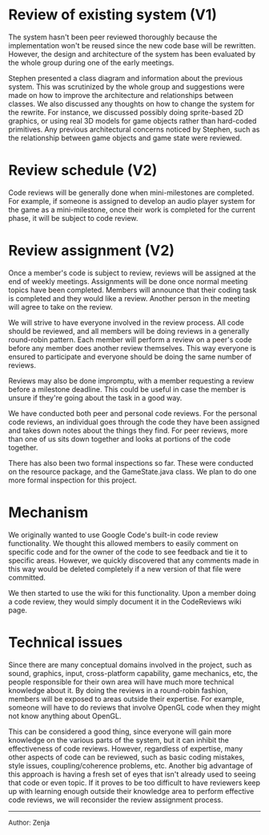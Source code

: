 
# Review of existing system (V1) #
The system hasn't been peer reviewed thoroughly because the implementation won't be reused since the new code base will be rewritten. However, the design and architecture of the system has been evaluated by the whole group during one of the early meetings.

Stephen presented a class diagram and information about the previous system. This was scrutinized by the whole group and suggestions were made on how to improve the architecture and relationships between classes. We also discussed any thoughts on how to change the system for the rewrite. For instance, we discussed possibly doing sprite-based 2D graphics, or using real 3D models for game objects rather than hard-coded primitives. Any previous architectural concerns noticed by Stephen, such as the relationship between game objects and game state were reviewed.

# Review schedule (V2) #
Code reviews will be generally done when mini-milestones are completed. For example, if someone is assigned to develop an audio player system for the game as a mini-milestone, once their work is completed for the current phase, it will be subject to code review.

# Review assignment (V2) #
Once a member's code is subject to review, reviews will be assigned at the end of weekly meetings. Assignments will be done once normal meeting topics have been completed. Members will announce that their coding task is completed and they would like a review. Another person in the meeting will agree to take on the review.

We will strive to have everyone involved in the review process. All code should be reviewed, and all members will be doing reviews in a generally round-robin pattern. Each member will perform a review on a peer's code before any member does another review themselves. This way everyone is ensured to participate and everyone should be doing the same number of reviews.

Reviews may also be done impromptu, with a member requesting a review before a milestone deadline. This could be useful in case the member is unsure if they're going about the task in a good way.

We have conducted both peer and personal code reviews.  For the personal code reviews, an individual goes through the code they have been assigned and takes down notes about the things they find.  For peer reviews, more than one of us sits down together and looks at portions of the code together.

There has also been two formal inspections so far.  These were conducted on the resource package, and the GameState.java class.  We plan to do one more formal inspection for this project.

# Mechanism #
We originally wanted to use Google Code's built-in code review functionality. We thought this allowed members to easily comment on specific code and for the owner of the code to see feedback and tie it to specific areas. However, we quickly discovered that any comments made in this way would be deleted completely if a new version of that file were committed.

We then started to use the wiki for this functionality.  Upon a member doing a code review, they would simply document it in the CodeReviews wiki page.

# Technical issues #
Since there are many conceptual domains involved in the project, such as sound, graphics, input, cross-platform capability, game mechanics, etc, the people responsible for their own area will have much more technical knowledge about it. By doing the reviews in a round-robin fashion, members will be exposed to areas outside their expertise. For example, someone will have to do reviews that involve OpenGL code when they might not know anything about OpenGL.

This can be considered a good thing, since everyone will gain more knowledge on the various parts of the system, but it can inhibit the effectiveness of code reviews. However, regardless of expertise, many other aspects of code can be reviewed, such as basic coding mistakes, style issues, coupling/coherence problems, etc. Another big advantage of this approach is having a fresh set of eyes that isn't already used to seeing that code or even topic. If it proves to be too difficult to have reviewers keep up with learning enough outside their knowledge area to perform effective code reviews, we will reconsider the review assignment process.


---

<font size='-1'>Author: Zenja</font>
